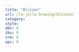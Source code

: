 ```yaml
---
title: "Blitzen"
url: /la-jolla-brewing/blitzen/
category: 
style: 
abv: 0
ibu: 0
srm: 0
upc: 0
---
```


